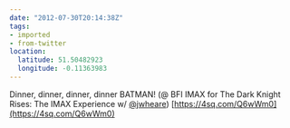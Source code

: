 ```yaml
---
date: "2012-07-30T20:14:38Z"
tags:
- imported
- from-twitter
location:
  latitude: 51.50482923
  longitude: -0.11363983
---
```

Dinner, dinner, dinner, dinner BATMAN! \(@ BFI IMAX for The Dark Knight Rises: The IMAX Experience w/ [@jwheare](/twitter/#/jwheare)) [https://4sq.com/Q6wWm0](https://4sq.com/Q6wWm0)
